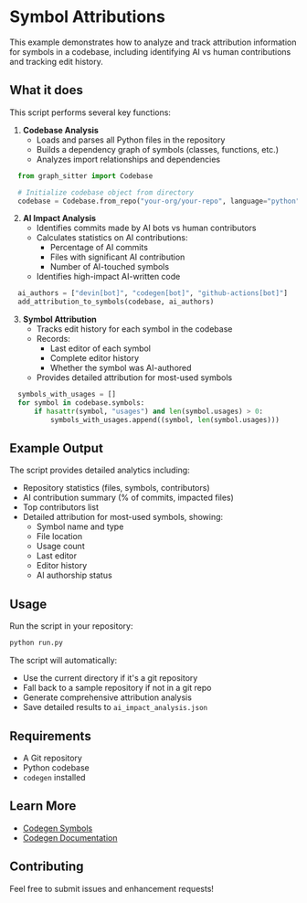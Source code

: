# Symbol Attributions

This example demonstrates how to analyze and track attribution information for symbols in a codebase, including identifying AI vs human contributions and tracking edit history.

## What it does

This script performs several key functions:

1. **Codebase Analysis**
   - Loads and parses all Python files in the repository
   - Builds a dependency graph of symbols (classes, functions, etc.)
   - Analyzes import relationships and dependencies

```python
  from graph_sitter import Codebase

  # Initialize codebase object from directory
  codebase = Codebase.from_repo("your-org/your-repo", language="python")
```

2. **AI Impact Analysis**
   - Identifies commits made by AI bots vs human contributors
   - Calculates statistics on AI contributions:
     - Percentage of AI commits
     - Files with significant AI contribution
     - Number of AI-touched symbols
   - Identifies high-impact AI-written code

```python
  ai_authors = ["devin[bot]", "codegen[bot]", "github-actions[bot]"]
  add_attribution_to_symbols(codebase, ai_authors)
```

3. **Symbol Attribution**
   - Tracks edit history for each symbol in the codebase
   - Records:
     - Last editor of each symbol
     - Complete editor history
     - Whether the symbol was AI-authored
   - Provides detailed attribution for most-used symbols

```python
  symbols_with_usages = []
  for symbol in codebase.symbols:
      if hasattr(symbol, "usages") and len(symbol.usages) > 0:
          symbols_with_usages.append((symbol, len(symbol.usages)))
```

## Example Output

The script provides detailed analytics including:

- Repository statistics (files, symbols, contributors)
- AI contribution summary (% of commits, impacted files)
- Top contributors list
- Detailed attribution for most-used symbols, showing:
  - Symbol name and type
  - File location
  - Usage count
  - Last editor
  - Editor history
  - AI authorship status

## Usage

Run the script in your repository:

```bash
python run.py
```

The script will automatically:

- Use the current directory if it's a git repository
- Fall back to a sample repository if not in a git repo
- Generate comprehensive attribution analysis
- Save detailed results to `ai_impact_analysis.json`

## Requirements

- A Git repository
- Python codebase
- `codegen` installed

## Learn More

- [Codegen Symbols](https://graph-sitter.com/api-reference/core/Symbol#symbol)
- [Codegen Documentation](https://graph-sitter.com)

## Contributing

Feel free to submit issues and enhancement requests!
